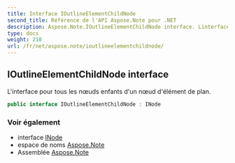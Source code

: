 ```yaml
---
title: Interface IOutlineElementChildNode
second_title: Référence de l'API Aspose.Note pour .NET
description: Aspose.Note.IOutlineElementChildNode interface. Linterface pour tous les nœuds enfants dun nœud délément de plan.
type: docs
weight: 210
url: /fr/net/aspose.note/ioutlineelementchildnode/
---
```

## IOutlineElementChildNode interface

L'interface pour tous les nœuds enfants d'un nœud d'élément de plan.

```csharp
public interface IOutlineElementChildNode : INode
```

### Voir également

* interface [INode](../inode/)
* espace de noms [Aspose.Note](../../aspose.note/)
* Assemblée [Aspose.Note](../../)


